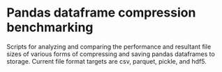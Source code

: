 # Pandas dataframe compression benchmarking

Scripts for analyzing and comparing the performance and resultant file sizes of various forms of compressing and saving pandas dataframes to storage. Current file format targets are csv, parquet, pickle, and hdf5. 

